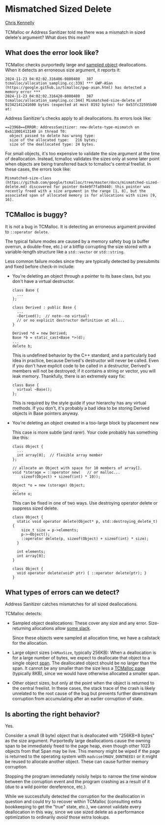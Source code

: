 # Mismatched Sized Delete

[Chris Kennelly](ckennelly@google.com)

<!--*
# Document freshness: For more information, see go/fresh-source.
freshness: { owner: 'ckennelly' reviewed: '2024-12-05' }
*-->

TCMalloc or Address Sanitizer told me there was a mismatch in sized delete's
argument? What does this mean?

## What does the error look like?

TCMalloc checks purportedly large and [sampled object](sampling.md)
deallocations. When it detects an erroneous size argument, it reports it:

```
2024-11-23 04:02:02.316406-0800480   387 tcmalloc/allocation_sampling.cc:339] *** GWP-ASan (https://google.github.io/tcmalloc/gwp-asan.html) has detected a memory error ***
2024-11-23 04:02:02.316420-0800480   387 tcmalloc/allocation_sampling.cc:344] Mismatched-size-delete of 92342141241600 bytes (expected at most 8192 bytes) for 0x53fc22595b00 at:
```

Address Sanitizer's checks apply to all deallocations. Its errors look like:

```
==23968==ERROR: AddressSanitizer: new-delete-type-mismatch on 0x611001413140 in thread T0:
  object passed to delete has wrong type:
  size of the allocated type:   216 bytes;
  size of the deallocated type: 24 bytes.
```

For small objects, it's too expensive to validate the size argument at the time
of deallocation. Instead, tcmalloc validates the sizes only at some later point
when objects are being transferred back to tcmalloc's central freelist. In these
cases, the errors look like:

```
Mismatched-size-class (https://github.com/google/tcmalloc/tree/master/docs/mismatched-sized-delete.md) discovered for pointer 0x4e9f7fa89440: this pointer was recently freed with a size argument in the range [1, 8], but the associated span of allocated memory is for allocations with sizes [9, 16].
```

## TCMalloc is buggy?

It is not a bug in TCMalloc. It is detecting an erroneous argument provided to
`::operator delete`.

The typical failure modes are caused by a memory safety bug (a buffer overrun, a
double-free, etc.) or a bitflip corrupting the size stored with a
variable-length structure like a `std::vector` or `std::string`.

Less common failure modes since they are typically detected by presubmits and
fixed before check-in include:

*   You're deleting an object through a pointer to its base class, but you don't
    have a virtual destructor.

    ```
    class Base {
      ...
    };

    class Derived : public Base {
      ...
      ~Derived();  // note--no virtual!
      // or no explicit destructor definition at all...
    }

    Derived *d = new Derived;
    Base *b = static_cast<Base *>(d);
    ...
    delete b;
    ```

    This is undefined behavior by the C++ standard, and a particularly bad idea
    in practice, because Derived's destructor will never be called. Even if you
    don't have explicit code to be called in a destructor, Derived's members
    will not be destroyed; if it contains a string or vector, you will leak
    memory. Thankfully, there is an extremely easy fix:

    ```
    class Base {
      virtual ~Base();
    };
    ```

    This is required by the style guide if your hierarchy has any virtual
    methods. If you don't, it's probably a bad idea to be storing Derived
    objects in Base pointers anyway.

*   You're deleting an object created in a too-large block by placement new

    This case is more subtle (and rarer). Your code probably has something like
    this:

    ```
    class Object {
      ...
      int array[0];  // flexible array member
    };

    // allocate an Object with space for 10 members of array[].
    void *storage = ::operator new(   // or malloc...
        sizeof(Object) + sizeof(int) * 10));

    Object *o = new (storage) Object;
    ...
    delete o;
    ```

    This can be fixed in one of two ways. Use destroying operator delete or
    suppress sized delete.

    ```
    class Object {
      static void operator delete(Object* p, std::destroying_delete_t) {
        size_t size = p->elements;
        p->~Object();
        ::operator delete(p, sizeof(Object) + sizeof(int) * size);
      }

      int elements;
      int array[0];
    }
    ```

    ```
    class Object {
      void operator delete(void* ptr) { ::operator delete(ptr); }
    }
    ```

## What types of errors can we detect?

Address Sanitizer catches mismatches for all sized deallocations.

TCMalloc detects:

*   Sampled object deallocations: These cover any size and any error.
    Size-returning allocations allow
    [some slack](https://www.open-std.org/jtc1/sc22/wg21/docs/papers/2023/p0901r11.html#sizeddelete).

    Since these objects were sampled at allocation time, we have a callstack for
    the allocation.

*   Large object sizes (`>kMaxSize`, typically 256KB): When a deallocation is
    for a large number of bytes, we expect to deallocate that object to a single
    object [span](design.md#spans). The deallocated object should be no larger
    than the span. It cannot be any smaller than the size less a
    [TCMalloc page](design.md#pagesize) (typically 8KB), since we would have
    otherwise allocated a smaller span.

*   Other object sizes, but only at the point when the object is returned to the
    central freelist. In these cases, the stack trace of the crash is likely
    unrelated to the root cause of the bug but prevents further downstream
    corruption from accumulating after an earlier corruption of state.

## Is aborting the right behavior?

Yes.

Consider a small (8 byte) object that is deallocated with "256KB+8 bytes" as the
size argument. Purportedly large deallocations cause the owning span to be
immediately freed to the page heap, even though other 1023 objects from that
Span may be live. This memory might be wiped if the page is returned to the
operating system with `madvise(MADV_DONTNEED)` or it might be reused to allocate
another object. These can cause further memory corruption.

Stopping the program immediately noisily helps to narrow the time window between
the corruption event and the program crashing as a result of it (due to a wild
pointer dereference, etc.).

While we successfully detected the corruption for the deallocation in question
and could try to recover within TCMalloc (consulting extra bookkeeping to get
the "true" state, etc.), we cannot validate every deallocation in this way,
since we use sized delete as a performance optimization to ordinarily *avoid*
those extra lookups.
